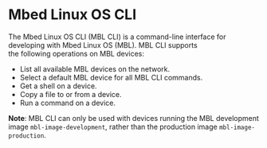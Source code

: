 # Mbed Linux OS CLI

The Mbed Linux OS CLI (MBL CLI) is a command-line interface for developing with Mbed Linux OS (MBL). MBL CLI supports  
the following operations on MBL devices:

 * List all available MBL devices on the network.
 * Select a default MBL device for all MBL CLI commands.
 * Get a shell on a device.
 * Copy a file to or from a device.
 * Run a command on a device.

<span class="notes">**Note**: MBL CLI can only be used with devices running the MBL development image `mbl-image-development`, rather than the production image `mbl-image-production`.</span>
